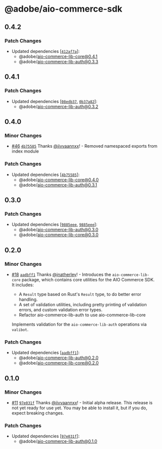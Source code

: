 # @adobe/aio-commerce-sdk

## 0.4.2

### Patch Changes

- Updated dependencies [[`412af7a`](https://github.com/adobe/aio-commerce-sdk/commit/412af7a0b0a40f24b6fddafc7de76807de800724)]:
  - @adobe/aio-commerce-lib-core@0.4.1
  - @adobe/aio-commerce-lib-auth@0.3.3

## 0.4.1

### Patch Changes

- Updated dependencies [[`08edb37`](https://github.com/adobe/aio-commerce-sdk/commit/08edb372c6b1a97ffed26d5f84b1c189bd6bd330), [`0b37a82`](https://github.com/adobe/aio-commerce-sdk/commit/0b37a821f3a7d8c8acd1d2bb16e12b55a5ec7c71)]:
  - @adobe/aio-commerce-lib-auth@0.3.2

## 0.4.0

### Minor Changes

- [#46](https://github.com/adobe/aio-commerce-sdk/pull/46) [`4b75585`](https://github.com/adobe/aio-commerce-sdk/commit/4b75585c0d27bd472de3277be5ddaf6a977664de) Thanks [@iivvaannxx](https://github.com/iivvaannxx)! - Removed namespaced exports from index module

### Patch Changes

- Updated dependencies [[`4b75585`](https://github.com/adobe/aio-commerce-sdk/commit/4b75585c0d27bd472de3277be5ddaf6a977664de)]:
  - @adobe/aio-commerce-lib-core@0.4.0
  - @adobe/aio-commerce-lib-auth@0.3.1

## 0.3.0

### Patch Changes

- Updated dependencies [[`9885eee`](https://github.com/adobe/aio-commerce-sdk/commit/9885eee5849ba7939b2067d3357e677beced3774), [`9885eee`](https://github.com/adobe/aio-commerce-sdk/commit/9885eee5849ba7939b2067d3357e677beced3774)]:
  - @adobe/aio-commerce-lib-auth@0.3.0
  - @adobe/aio-commerce-lib-core@0.3.0

## 0.2.0

### Minor Changes

- [#18](https://github.com/adobe/aio-commerce-sdk/pull/18) [`aadbff1`](https://github.com/adobe/aio-commerce-sdk/commit/aadbff1acd08120f9d5cb8db4e3c849f552d8c79) Thanks [@jnatherley](https://github.com/jnatherley)! - Introduces the `aio-commerce-lib-core` package, which contains core utilities for the AIO Commerce SDK. It includes:
  - A `Result` type based on Rust's `Result` type, to do better error handling.
  - A set of validation utilities, including pretty printing of validation errors, and custom validation error types.
  - Refactor aio-commerce-lib-auth to use aio-commerce-lib-core

  Implements validation for the `aio-commerce-lib-auth` operations via `valibot`.

### Patch Changes

- Updated dependencies [[`aadbff1`](https://github.com/adobe/aio-commerce-sdk/commit/aadbff1acd08120f9d5cb8db4e3c849f552d8c79)]:
  - @adobe/aio-commerce-lib-auth@0.2.0
  - @adobe/aio-commerce-lib-core@0.2.0

## 0.1.0

### Minor Changes

- [#11](https://github.com/adobe/aio-commerce-sdk/pull/11) [`97e031f`](https://github.com/adobe/aio-commerce-sdk/commit/97e031ffc19d882293653c5bbbb0210a6d0199b2) Thanks [@iivvaannxx](https://github.com/iivvaannxx)! - Initial alpha release. This release is not yet ready for use yet. You may be able to install it, but if you do, expect breaking changes.

### Patch Changes

- Updated dependencies [[`97e031f`](https://github.com/adobe/aio-commerce-sdk/commit/97e031ffc19d882293653c5bbbb0210a6d0199b2)]:
  - @adobe/aio-commerce-lib-auth@0.1.0
